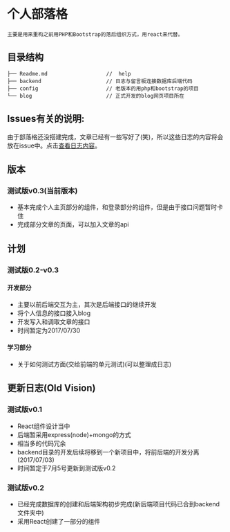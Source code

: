 # 个人部落格
 `主要是用来重构之前用PHP和Bootstrap的落后组织方式，用react来代替。`
## 目录结构
```
├── Readme.md                   //  help
├── backend                     // 日志与留言板连接数据库后端代码
├── config                      // 老版本的用php和bootstrap的项目
└── blog                        // 正式开发的blog网页项目所在
```
## Issues有关的说明:
由于部落格还没搭建完成，文章已经有一些写好了(笑)，所以这些日志的内容将会放在issue中。点击[查看日志内容](https://github.com/XiangLuoyang/Xiang-s-Blog/issues)。
## 版本
### 测试版v0.3(当前版本)
* 基本完成个人主页部分的组件，和登录部分的组件，但是由于接口问题暂时卡住
* 完成部分文章的页面，可以加入文章的api

## 计划
### 测试版0.2-v0.3
#### 开发部分
* 主要以前后端交互为主，其次是后端接口的继续开发
* 将个人信息的接口接入blog
* 开发写入和调取文章的接口
* 时间暂定为2017/07/30

#### 学习部分
* 关于如何测试方面(交给前端的单元测试)(可以整理成日志)
## 更新日志(Old Vision)
### 测试版v0.1
* React组件设计当中
* 后端暂采用express(node)+mongo的方式
* 相当多的代码冗余
* backend目录的开发后续将移到一个新项目中，将前后端的开发分离(2017/07/03)
* 时间暂定于7月5号更新到测试版v0.2
### 测试版v0.2
* 已经完成数据库的创建和后端架构初步完成(新后端项目代码已合到backend文件夹中)
* 采用React创建了一部分的组件